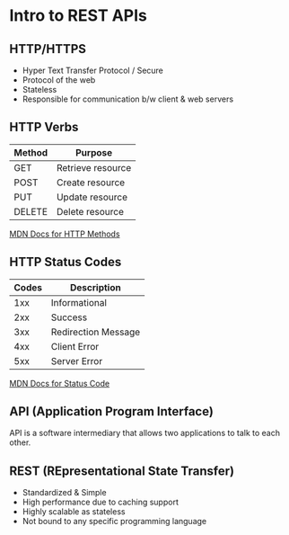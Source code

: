 # Intro to REST APIs

## HTTP/HTTPS

- Hyper Text Transfer Protocol / Secure
- Protocol of the web
- Stateless
- Responsible for communication b/w client & web servers

## HTTP Verbs

| Method | Purpose |
|---|---|
| GET | Retrieve resource |
| POST | Create resource |
| PUT | Update resource |
| DELETE | Delete resource |

[MDN Docs for HTTP Methods](https://developer.mozilla.org/en-US/docs/Web/HTTP/Methods)

## HTTP Status Codes

| Codes | Description |
|---|---|
| 1xx | Informational |
| 2xx | Success |
| 3xx | Redirection Message |
| 4xx | Client Error |
| 5xx | Server Error |

[MDN Docs for Status Code](https://developer.mozilla.org/en-US/docs/Web/HTTP/Status)

## API (Application Program Interface)

API is a software intermediary that allows two applications to talk to each other.

## REST (REpresentational State Transfer)

- Standardized & Simple
- High performance due to caching support
- Highly scalable as stateless
- Not bound to any specific programming language
